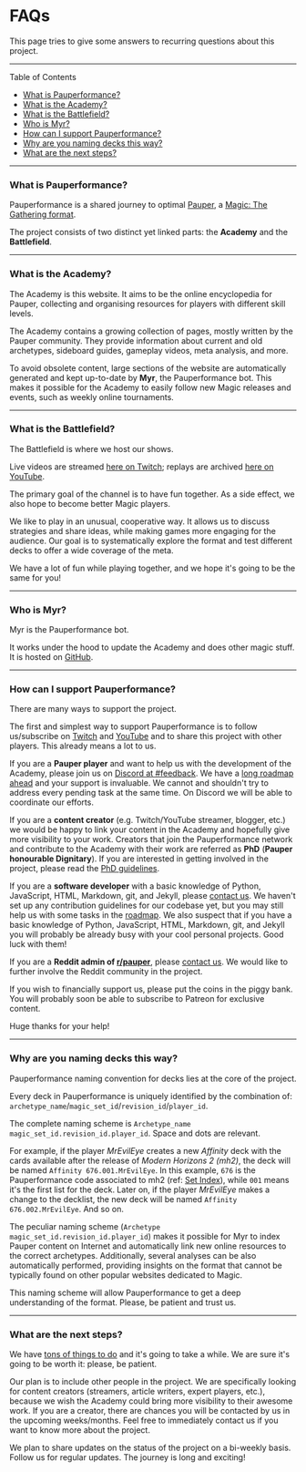 # FAQs

This page tries to give some answers to recurring questions about this project.

---
Table of Contents

* [What is Pauperformance?](#what-is-pauperformance)
* [What is the Academy?](#what-is-the-academy)
* [What is the Battlefield?](#what-is-the-battlefield)
* [Who is Myr?](#who-is-myr)
* [How can I support Pauperformance?](#how-can-i-support-pauperformance)
* [Why are you naming decks this way?](#why-are-you-naming-decks-this-way)
* [What are the next steps?](#what-are-the-next-steps)

---
### What is Pauperformance?

Pauperformance is a shared journey to optimal [Pauper](https://magic.wizards.com/formats/pauper), a [Magic: The Gathering format](https://magic.wizards.com/).

The project consists of two distinct yet linked parts: the **Academy** and the **Battlefield**.

---
### What is the Academy?

The Academy is this website.
It aims to be the online encyclopedia for Pauper, collecting and organising resources for players with different skill levels.

The Academy contains a growing collection of pages, mostly written by the Pauper community.
They provide information about current and old archetypes, sideboard guides, gameplay videos, meta analysis, and more.

To avoid obsolete content, large sections of the website are automatically generated and kept up-to-date by **Myr**, the Pauperformance bot.
This makes it possible for the Academy to easily follow new Magic releases and events, such as weekly online tournaments.

---
### What is the Battlefield?

The Battlefield is where we host our shows.

Live videos are streamed [here on Twitch](https://www.twitch.tv/pauperformance); replays are archived [here on YouTube](https://www.youtube.com/channel/UCDUiIskNnmuJ3XJ1SdQqs0A).

The primary goal of the channel is to have fun together.
As a side effect, we also hope to become better Magic players.

We like to play in an unusual, cooperative way.
It allows us to discuss strategies and share ideas, while making games more engaging for the audience.
Our goal is to systematically explore the format and test different decks to offer a wide coverage of the meta.

We have a lot of fun while playing together, and we hope it's going to be the same for you!

---
### Who is Myr?

Myr is the Pauperformance bot.

It works under the hood to update the Academy and does other magic stuff.
It is hosted on [GitHub](https://github.com/Pauperformance/pauperformance-bot).

---
### How can I support Pauperformance?

There are many ways to support the project.

The first and simplest way to support Pauperformance is to follow us/subscribe on [Twitch](https://www.twitch.tv/pauperformance) and [YouTube](https://www.youtube.com/channel/UCDUiIskNnmuJ3XJ1SdQqs0A) and to share this project with other players. This already means a lot to us.

If you are a **Pauper player** and want to help us with the development of the Academy, please join us on [Discord at #feedback](https://discord.gg/2fHG8DTA3R).
We have a [long roadmap ahead](https://trello.com/b/EtDX4rhf/roadmap) and your support is invaluable.
We cannot and shouldn't try to address every pending task at the same time.
On Discord we will be able to coordinate our efforts.

If you are a **content creator** (e.g. Twitch/YouTube streamer, blogger, etc.) we would be happy to link your content in the Academy and hopefully give more visibility to your work.
Creators that join the Pauperformance network and contribute to the Academy with their work are referred as **PhD** (**Pauper honourable Dignitary**).
If you are interested in getting involved in the project, please read the [PhD guidelines](phd_guidelines.html).

If you are a **software developer** with a basic knowledge of Python, JavaScript, HTML, Markdown, git, and Jekyll, please [contact us](contact.html).
We haven't set up any contribution guidelines for our codebase yet, but you may still help us with some tasks in the [roadmap](https://trello.com/b/EtDX4rhf/roadmap).
We also suspect that if you have a basic knowledge of Python, JavaScript, HTML, Markdown, git, and Jekyll you will probably be already busy with your cool personal projects.
Good luck with them!

If you are a **Reddit admin of [r/pauper](https://www.reddit.com/r/Pauper/)**, please [contact us](contact.html).
We would like to further involve the Reddit community in the project.

If you wish to financially support us, please put the coins in the piggy bank.
You will probably soon be able to subscribe to Patreon for exclusive content.

Huge thanks for your help!

---
### Why are you naming decks this way?

Pauperformance naming convention for decks lies at the core of the project.

Every deck in Pauperformance is uniquely identified by the combination of: `archetype_name`/`magic_set_id`/`revision_id`/`player_id`.

The complete naming scheme is `Archetype_name magic_set_id.revision_id.player_id`.
Space and dots are relevant.

For example, if the player *MrEvilEye* creates a new *Affinity* deck with the cards available after the release of *Modern Horizons 2 (mh2)*, the deck will be named `Affinity 676.001.MrEvilEye`.
In this example, `676` is the Pauperformance code associated to mh2 (ref: [Set Index](set_index.html)), while `001` means it's the first list for the deck. 
Later on, if the player *MrEvilEye* makes a change to the decklist, the new deck will be named `Affinity 676.002.MrEvilEye`. And so on.

The peculiar naming scheme (`Archetype magic_set_id.revision_id.player_id`) makes it possible for Myr to index Pauper content on Internet and automatically link new online resources to the correct archetypes.
Additionally, several analyses can be also automatically performed, providing insights on the format that cannot be typically found on other popular websites dedicated to Magic.

This naming scheme will allow Pauperformance to get a deep understanding of the format.
Please, be patient and trust us.

---
### What are the next steps?

We have [tons of things to do](https://trello.com/b/EtDX4rhf/roadmap) and it's going to take a while.
We are sure it's going to be worth it: please, be patient.

Our plan is to include other people in the project.
We are specifically looking for content creators (streamers, article writers, expert players, etc.), because we wish the Academy could bring more visibility to their awesome work.
If you are a creator, there are chances you will be contacted by us in the upcoming weeks/months.
Feel free to immediately contact us if you want to know more about the project.

We plan to share updates on the status of the project on a bi-weekly basis.
Follow us for regular updates.
The journey is long and exciting!
